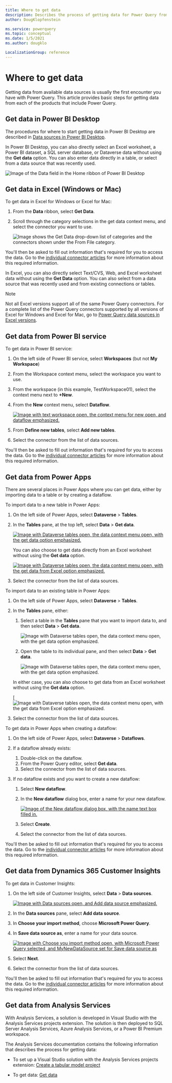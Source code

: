 ```yaml
---
title: Where to get data
description: Describes the process of getting data for Power Query from various Microsoft products.
author: DougKlopfenstein

ms.service: powerquery
ms.topic: conceptual
ms.date: 1/5/2021
ms.author: dougklo

LocalizationGroup: reference
---
```


# Where to get data

Getting data from available data sources is usually the first encounter you have with Power Query. This article provides basic steps for getting data from each of the products that include Power Query.

## Get data in Power BI Desktop

The procedures for where to start getting data in Power BI Desktop are described in [Data sources in Power BI Desktop](/power-bi/connect-data/desktop-data-sources).

In Power BI Desktop, you can also directly select an Excel worksheet, a Power BI dataset, a SQL server database, or Dataverse data without using the **Get data** option. You can also enter data directly in a table, or select from a data source that was recently used.

![Image of the Data field in the Home ribbon of Power BI Desktop](media/where-to-get-data/power-bi-desktop-data-select.png)

## Get data in Excel (Windows or Mac)

To get data in Excel for Windows or Excel for Mac:

1. From the **Data** ribbon, select **Get Data**.

2. Scroll through the category selections in the get data context menu, and select the connector you want to use.

   ![Image shows the Get Data drop-down list of categories and the connectors shown under the From File category.](media/where-to-get-data/get-data-excel.png)

You'll then be asked to fill out information that's required for you to access the data. Go to the [individual connector articles](connectors/index.md) for more information about this required information.

In Excel, you can also directly select Text/CVS, Web, and Excel worksheet data without using the **Get Data** option. You can also select from a data source that was recently used and from existing connections or tables.

>[!Note]
>Not all Excel versions support all of the same Power Query connectors. For a complete list of the Power Query connectors supported by all versions of Excel for Windows and Excel for Mac, go to [Power Query data sources in Excel versions](https://support.microsoft.com/en-us/office/power-query-data-sources-in-excel-versions-e9332067-8e49-46fc-97ff-f2e1bfa0cb16).

## Get data from Power BI service

To get data in Power BI service:

1. On the left side of Power BI service, select **Workspaces** (but not **My Workspace**)

2. From the Workspace context menu, select the workspace you want to use.

3. From the workspace (in this example, TestWorkspace01), select the context menu next to **+New**.

4. From the **New** context menu, select **Dataflow**.

    [![Image with text workspace open, the context menu for new open, and dataflow emphasized.](media/where-to-get-data/workspace-dataflow.png)](media/where-to-get-data/workspace-dataflow.png#lightbox)

5. From **Define new tables**, select **Add new tables**.

6. Select the connector from the list of data sources.

You'll then be asked to fill out information that's required for you to access the data. Go to the [individual connector articles](connectors/index.md) for more information about this required information.

## Get data from Power Apps

There are several places in Power Apps where you can get data, either by importing data to a table or by creating a dataflow.

To import data to a new table in Power Apps:

1. On the left side of Power Apps, select **Dataverse** > **Tables**.

2. In the **Tables** pane, at the top left, select **Data** > **Get data**.

   [![Image with Dataverse tables open, the data context menu open, with the get data option emphasized.](media/where-to-get-data/get-data-power-apps.png)](media/where-to-get-data/get-data-power-apps.png#lightbox)

   You can also choose to get data directly from an Excel worksheet without using the **Get data** option.

   [![Image with Dataverse tables open, the data context menu open, with the get data from Excel option emphasized.](media/where-to-get-data/get-data-excel-powerapps.png)](media/where-to-get-data/get-data-excel-powerapps.png#lightbox)

3. Select the connector from the list of data sources.

To import data to an existing table in Power Apps:

1. On the left side of Power Apps, select **Dataverse** > **Tables**.

2. In the **Tables** pane, either:
   1. Select a table in the **Tables** pane that you want to import data to, and then select **Data** > **Get data**.

      ![Image with Dataverse tables open, the data context menu open, with the get data option emphasized.](media/where-to-get-data/table-get-data.png)

   1. Open the table to its individual pane, and then select **Data** > **Get data**.

      ![Image with Dataverse tables open, the data context menu open, with the get data option emphasized.](media/where-to-get-data/table-address-get-data.png)

   In either case, you can also choose to get data from an Excel worksheet without using the **Get data** option.

   [![Image with Dataverse tables open, the data context menu open, with the get data from Excel option emphasized.](media/where-to-get-data/table-data-from-excel.png)

3. Select the connector from the list of data sources.

To get data in Power Apps when creating a dataflow:

1. On the left side of Power Apps, select **Dataverse** > **Dataflows**.

2. If a dataflow already exists:

   1. Double-click on the dataflow.
   1. From the Power Query editor, select **Get data**.
   1. Select the connector from the list of data sources.

3. If no dataflow exists and you want to create a new dataflow:

   1. Select **New dataflow**.
   1. In the **New dataflow** dialog box, enter a name for your new dataflow.

      [![Image of the New dataflow dialog box, with the name text box filled in.](media/where-to-get-data/new-dataflow-powerapps.png)](media/where-to-get-data/new-dataflow-powerapps.png#lightbox)

   1. Select **Create**.
   1. Select the connector from the list of data sources.

You'll then be asked to fill out information that's required for you to access the data. Go to the [individual connector articles](connectors/index.md) for more information about this required information.

## Get data from Dynamics 365 Customer Insights

To get data in Customer Insights:

1. On the left side of Customer Insights, select **Data** > **Data sources**.

   [![Image with Data sources open, and Add data source emphasized.](media/where-to-get-data/add-data-source-ci.png)](media/where-to-get-data/add-data-source-ci.png#lightbox)

2. In the **Data sources** pane, select **Add data source**.

3. In **Choose your import method**, choose **Microsoft Power Query**.

4. In **Save data source as**, enter a name for your data source.

   [![Image with Choose you import method open, with Microsoft Power Query selected, and MyNewDataSource set for Save data source as](media/where-to-get-data/choose-import-method.png)](media/where-to-get-data/choose-import-method.png#lightbox)

5. Select **Next**.

6. Select the connector from the list of data sources.

You'll then be asked to fill out information that's required for you to access the data. Go to the [individual connector articles](connectors/index.md) for more information about this required information.

## Get data from Analysis Services

With Analysis Services, a solution is developed in Visual Studio with the Analysis Services projects extension. The solution is then deployed to SQL Server Analysis Services, Azure Analysis Services, or a Power BI Premium workspace.

The Analysis Services documentation contains the following information that describes the process for getting data:

* To set up a Visual Studio solution with the Analysis Services projects extension: [Create a tabular model project](/analysis-services/tutorial-tabular-1400/as-lesson-1-create-a-new-tabular-model-project)

* To get data: [Get data](/analysis-services/tutorial-tabular-1400/as-lesson-2-get-data)
